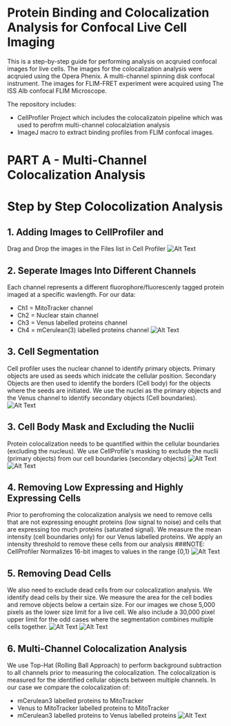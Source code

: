 # Protein Binding and Colocalization Analysis for Confocal Live Cell Imaging 
This is a step-by-step guide for performing analysis on acqruied confocal images for live cells. 
The images for the colocalization analysis were acqruied using the Opera Phenix. A multi-channel spinning disk confocal instrument. The images for FLIM-FRET experiment were acquired using The ISS Alb confocal FLIM Microscope. 

The repository includes:
* CellProfiler Project which includes the colocalizatoin pipeline which was used to perofrm multi-channel colocalziation analysis
* ImageJ macro to extract binding profiles from FLIM confocal images. 


# PART A - Multi-Channel Colocalization Analysis
# Step by Step Colocolization Analysis
## 1. Adding Images to CellProfiler and 
Drag and Drop the images in the Files list in Cell Profiler
![Alt Text](https://github.com/DWALab/Liu_et_al_2018_eLife/blob/master/ColocalizationSteps/Step0.PNG)
## 2. Seperate Images Into Different Channels
Each channel represents a different fluorophore/fluorescenly tagged protein imaged at a specific wavlength.
For our data:
* Ch1 = MitoTracker channel
* Ch2 = Nuclear stain channel
* Ch3 = Venus labelled proteins channel
* Ch4 = mCerulean(3) labelled proteins channel
![Alt Text](https://github.com/DWALab/Liu_et_al_2018_eLife/blob/master/ColocalizationSteps/Step1.PNG)

## 3. Cell Segmentation
Cell profiler uses the nuclear channel to identify primary objects. Primary objects are used as seeds which inidcate the cellular position. Secondary Objects are then used to identify the borders (Cell body) for the objects where the seeds are initiated. 
We use the nuclei as the primary objects and the Venus channel to identify secondary objects (Cell boundaries).
![Alt Text](https://github.com/DWALab/Liu_et_al_2018_eLife/blob/master/ColocalizationSteps/Step2.PNG)

## 3. Cell Body Mask and Excluding the Nuclii
Protein colocalization needs to be quantified within the cellular boundaries (excluding the nucleus). We use CellProfile's masking to exclude the nuclii (primary objects) from our cell boundaries (secondary objects)
![Alt Text](https://github.com/DWALab/Liu_et_al_2018_eLife/blob/master/ColocalizationSteps/Step3.PNG)
![Alt Text](https://github.com/DWALab/Liu_et_al_2018_eLife/blob/master/ColocalizationSteps/Step4.PNG)

## 4. Removing Low Expressing and Highly Expressing Cells
Prior to perofroming the colocalization analysis we need to remove cells that are not expressing enought proteins (low signal to noise) and cells that are expressing too much proteins (saturated signal). We measure the mean intensity (cell boundaries only) for our Venus labelled proteins. We apply an intensity threshold to remove these cells from our analysis
###NOTE: CellProfiler Normalizes 16-bit images to values in the range {0,1}
![Alt Text](https://github.com/DWALab/Liu_et_al_2018_eLife/blob/master/ColocalizationSteps/Step5.PNG)

## 5. Removing Dead Cells
We also need to exclude dead cells from our colocalization analysis. We identify dead cells by their size. We measure the area for the cell bodies and remove objects below a certain size. For our images we chose 5,000 pixels as the lower size limit for a live cell. We also include a 30,000 pixel upper limit for the odd cases where the segmentation combines multiple cells together. 
![Alt Text](https://github.com/DWALab/Liu_et_al_2018_eLife/blob/master/ColocalizationSteps/Step6.PNG)
![Alt Text](https://github.com/DWALab/Liu_et_al_2018_eLife/blob/master/ColocalizationSteps/Step7.PNG)

## 6. Multi-Channel Colocalization Analysis
We use Top-Hat (Rolling Ball Approach) to perform background subtraction to all channels prior to measuring the colocalization. The colocalization is measured for the identified cellular objects between multiple channels. In our case we compare the colocalization of:
* mCerulean3 labelled proteins to MitoTracker
* Venus to MitoTracker labelled proteins to MitoTracker
* mCerulean3 labelled proteins to Venus labelled proteins
![Alt Text](https://github.com/DWALab/Liu_et_al_2018_eLife/blob/master/ColocalizationSteps/Step8.PNG)
